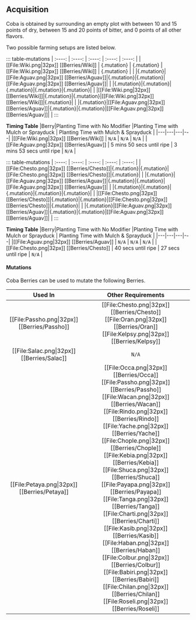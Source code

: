 ## Acquisition

Coba is obtained by surrounding an empty plot with between 10 and 15 points of dry, between 15 and 20 points of bitter, and 0 points of all other flavors.

Two possible farming setups are listed below.

::: table-mutations
| :----: | :----: | :----: | :----: | :----: |
| [[File:Wiki.png\|32px]] [[Berries/Wiki]] | {.mutation} | {.mutation} | [[File:Wiki.png\|32px]] [[Berries/Wiki]] | {.mutation} | |
|{.mutation}|[[File:Aguav.png\|32px]] [[Berries/Aguav]]|{.mutation}|{.mutation}|[[File:Aguav.png\|32px]] [[Berries/Aguav]]| |
|{.mutation}|{.mutation}|{.mutation}|{.mutation}|{.mutation}| |
|[[File:Wiki.png\|32px]] [[Berries/Wiki]]|{.mutation}|{.mutation}|[[File:Wiki.png\|32px]] [[Berries/Wiki]]|{.mutation}| |
|{.mutation}|[[File:Aguav.png\|32px]] [[Berries/Aguav]]|{.mutation}|{.mutation}|[[File:Aguav.png\|32px]] [[Berries/Aguav]]| |
:::

**Timing Table**
|Berry|Planting Time with No Modifier |Planting Time with Mulch or Sprayduck |	Planting Time with Mulch & Sprayduck |
|---|---|---|---|
|[[File:Wiki.png\|32px]] [[Berries/Wiki]] 	| `N/A`   |	`N/A`  |	`N/A`  |
|[[File:Aguav.png\|32px]] [[Berries/Aguav]] |	5 mins 50 secs until ripe |	3 mins 53 secs until ripe |	`N/A`   |

::: table-mutations
| :----: | :----: | :----: | :----: | :----: |
|[[File:Chesto.png\|32px]] [[Berries/Chesto]]|{.mutation}|{.mutation}|[[File:Chesto.png\|32px]] [[Berries/Chesto]]|{.mutation}| |
|{.mutation}|[[File:Aguav.png\|32px]] [[Berries/Aguav]]|{.mutation}|{.mutation}|[[File:Aguav.png\|32px]] [[Berries/Aguav]]| |
|{.mutation}|{.mutation}|{.mutation}|{.mutation}|{.mutation}| |
|[[File:Chesto.png\|32px]] [[Berries/Chesto]]|{.mutation}|{.mutation}|[[File:Chesto.png\|32px]] [[Berries/Chesto]]|{.mutation}| |
|{.mutation}|[[File:Aguav.png\|32px]] [[Berries/Aguav]]|{.mutation}|{.mutation}|[[File:Aguav.png\|32px]] [[Berries/Aguav]]| |
:::

**Timing Table**
|Berry|Planting Time with No Modifier |Planting Time with Mulch or Sprayduck |	Planting Time with Mulch & Sprayduck |
|---|---|---|---|
|[[File:Aguav.png\|32px]] [[Berries/Aguav]] 	| `N/A`  |	`N/A` |	`N/A` |
|[[File:Chesto.png\|32px]] [[Berries/Chesto]] |	40 secs until ripe |	27 secs until ripe |	`N/A` |

#### Mutations
Coba Berries can be used to mutate the following Berries.

| Used In                                       | Other Requirements |
| :---:                                         | :---: |
| [[File:Passho.png\|32px]] [[Berries/Passho]] | [[File:Chesto.png\|32px]] [[Berries/Chesto]] [[File:Oran.png\|32px]] [[Berries/Oran]] [[File:Kelpsy.png\|32px]] [[Berries/Kelpsy]] |
| [[File:Salac.png\|32px]] [[Berries/Salac]] | `N/A` |
| [[File:Petaya.png\|32px]] [[Berries/Petaya]]  | [[File:Occa.png\|32px]] [[Berries/Occa]] [[File:Passho.png\|32px]] [[Berries/Passho]] [[File:Wacan.png\|32px]] [[Berries/Wacan]] [[File:Rindo.png\|32px]] [[Berries/Rindo]] [[File:Yache.png\|32px]] [[Berries/Yache]] [[File:Chople.png\|32px]] [[Berries/Chople]] [[File:Kebia.png\|32px]] [[Berries/Kebia]] [[File:Shuca.png\|32px]] [[Berries/Shuca]] [[File:Payapa.png\|32px]] [[Berries/Payapa]] [[File:Tanga.png\|32px]] [[Berries/Tanga]] [[File:Charti.png\|32px]] [[Berries/Charti]] [[File:Kasib.png\|32px]] [[Berries/Kasib]] [[File:Haban.png\|32px]] [[Berries/Haban]] [[File:Colbur.png\|32px]] [[Berries/Colbur]] [[File:Babiri.png\|32px]] [[Berries/Babiri]] [[File:Chilan.png\|32px]] [[Berries/Chilan]] [[File:Roseli.png\|32px]] [[Berries/Roseli]] |